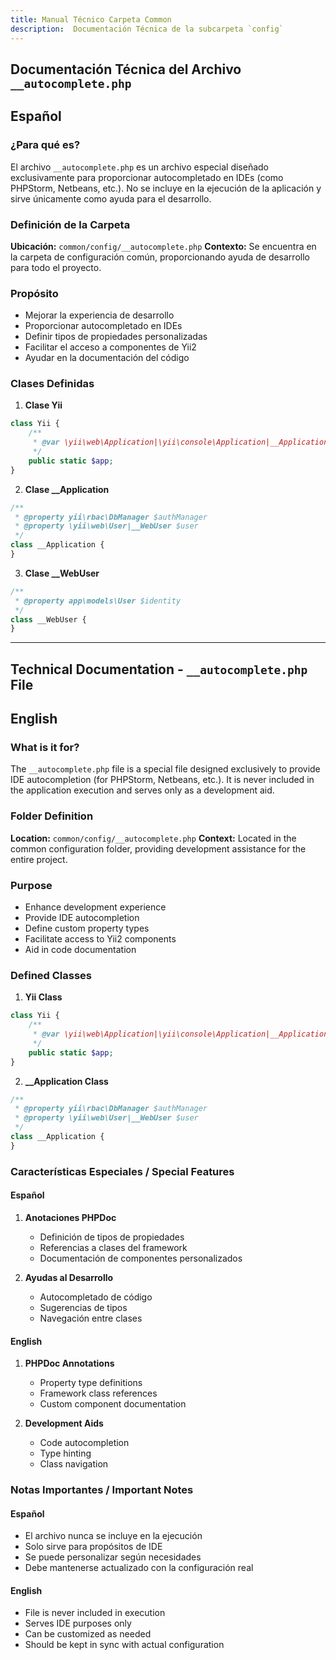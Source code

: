 ```yaml
---
title: Manual Técnico Carpeta Common
description:  Documentación Técnica de la subcarpeta `config`
---
```


## Documentación Técnica del Archivo `__autocomplete.php`

## Español

### ¿Para qué es?
El archivo `__autocomplete.php` es un archivo especial diseñado exclusivamente para proporcionar autocompletado en IDEs (como PHPStorm, Netbeans, etc.). No se incluye en la ejecución de la aplicación y sirve únicamente como ayuda para el desarrollo.

### Definición de la Carpeta
**Ubicación:** `common/config/__autocomplete.php`
**Contexto:** Se encuentra en la carpeta de configuración común, proporcionando ayuda de desarrollo para todo el proyecto.

### Propósito
- Mejorar la experiencia de desarrollo
- Proporcionar autocompletado en IDEs
- Definir tipos de propiedades personalizadas
- Facilitar el acceso a componentes de Yii2
- Ayudar en la documentación del código

### Clases Definidas

1. **Clase Yii**
```php
class Yii {
    /**
     * @var \yii\web\Application|\yii\console\Application|__Application
     */
    public static $app;
}
```

2. **Clase __Application**
```php
/**
 * @property yii\rbac\DbManager $authManager 
 * @property \yii\web\User|__WebUser $user
 */
class __Application {
}
```

3. **Clase __WebUser**
```php
/**
 * @property app\models\User $identity
 */
class __WebUser {
}
```

---

## Technical Documentation - `__autocomplete.php` File

## English

### What is it for?
The `__autocomplete.php` file is a special file designed exclusively to provide IDE autocompletion (for PHPStorm, Netbeans, etc.). It is never included in the application execution and serves only as a development aid.

### Folder Definition
**Location:** `common/config/__autocomplete.php`
**Context:** Located in the common configuration folder, providing development assistance for the entire project.

### Purpose
- Enhance development experience
- Provide IDE autocompletion
- Define custom property types
- Facilitate access to Yii2 components
- Aid in code documentation

### Defined Classes

1. **Yii Class**
```php
class Yii {
    /**
     * @var \yii\web\Application|\yii\console\Application|__Application
     */
    public static $app;
}
```

2. **__Application Class**
```php
/**
 * @property yii\rbac\DbManager $authManager 
 * @property \yii\web\User|__WebUser $user
 */
class __Application {
}
```

### Características Especiales / Special Features

#### Español
1. **Anotaciones PHPDoc**
   - Definición de tipos de propiedades
   - Referencias a clases del framework
   - Documentación de componentes personalizados

2. **Ayudas al Desarrollo**
   - Autocompletado de código
   - Sugerencias de tipos
   - Navegación entre clases

#### English
1. **PHPDoc Annotations**
   - Property type definitions
   - Framework class references
   - Custom component documentation

2. **Development Aids**
   - Code autocompletion
   - Type hinting
   - Class navigation

### Notas Importantes / Important Notes

#### Español
- El archivo nunca se incluye en la ejecución
- Solo sirve para propósitos de IDE
- Se puede personalizar según necesidades
- Debe mantenerse actualizado con la configuración real

#### English
- File is never included in execution
- Serves IDE purposes only
- Can be customized as needed
- Should be kept in sync with actual configuration



